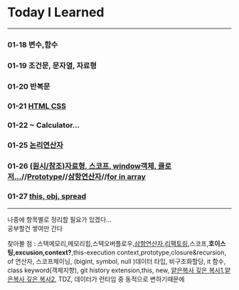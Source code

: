 Today I Learned
===
***
### 01-18 변수,함수
### 01-19 조건문, 문자열, 자료형
### 01-20 반복문
### 01-21 [HTML CSS](https://github.com/ShinYoungHO/TIL/blob/master/Flexbox_Grid/Flexbox_Grid.md)
### 01-22 ~ Calculator...
### 01-25 [논리연산자](https://github.com/ShinYoungHO/TIL/blob/master/algorithm/Operator%20precedence.md)
### 01-26 [(원시/참조)자료형, 스코프, window객체, 클로저...](https://github.com/ShinYoungHO/TIL/blob/master/obj_arr.md)//[Prototype](https://medium.com/@bluesh55/javascript-prototype-%EC%9D%B4%ED%95%B4%ED%95%98%EA%B8%B0-f8e67c286b67)//[삼항연산자](https://github.com/ShinYoungHO/TIL/blob/master/algorithm/operator.md)//[for in array](https://github.com/ShinYoungHO/TIL/blob/master/obj_arr.md)
### 01-27 [this, obj, spread](https://github.com/ShinYoungHO/TIL/blob/master/this_obj_spread.md)
***
나중에 항목별로 정리할 필요가 있겠다...<br>
공부할건 쌓여만 간다<br>

찾아볼 점 : 스택메모리,메모리힙,스택오버플로우,[삼항연산자](https://developer.mozilla.org/ko/docs/Web/JavaScript/Reference/Operators/Conditional_Operator),[리팩토링](https://code.visualstudio.com/docs/editor/refactoring),스코프,**호이스팅,excusion,context?**,this-execution context,prototype,closure&recursion, of 연산자, 스코프체이닝,  (bigint, symbol, null )데이터 타입,
비구조화할당, it 함수, class keyword(객체지향), git history extension,this, new, [얕은복사 깊은 복사1](https://scotch.io/bar-talk/copying-objects-in-javascript),[얕은복사 깊은 복사2](https://medium.com/watcha/깊은-복사와-얕은-복사에-대한-심도있는-이야기-2f7d797e008a), TDZ, 데이터가 런타임 중 동적으로 변하기때문에